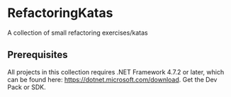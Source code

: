# RefactoringKatas
A collection of small refactoring exercises/katas

## Prerequisites
All projects in this collection requires .NET Framework 4.7.2 or later, which can be found here: https://dotnet.microsoft.com/download.
Get the Dev Pack or SDK.
